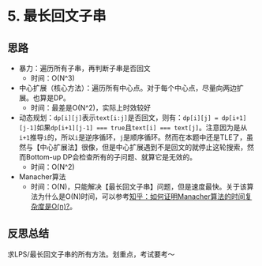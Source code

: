 # 5. 最长回文子串

## 思路

- 暴力：遍历所有子串，再判断子串是否回文
  - 时间：O(N^3)
- 中心扩展（核心方法）：遍历所有中心点。对于每个中心点，尽量向两边扩展。也算是DP。
  - 时间：最差是O(N^2)，实际上时效较好
- 动态规划：`dp[i][j]`表示`text[i:j]`是否回文，则有：`dp[i][j] = dp[i+1][j-1]`如果`dp[i+1][j-1] === true`且`text[i] === text[j]`。注意因为是从`i+1`推导`i`的，所以`i`是逆序循环，`j`是顺序循环。然而在本题中还是TLE了，虽然与【中心扩展法】很像，但是中心扩展遇到不是回文的就停止这轮搜索，然而Bottom-up DP会检查所有的子问题、就算它是无效的。
  - 时间：O(N^2)
- Manacher算法
  - 时间：O(N)，只能解决【最长回文子串】问题，但是速度最快。关于该算法为什么是O(N)时间，可以参考[知乎：如何证明Manacher算法的时间复杂度是O(n)?](https://www.zhihu.com/question/30226229)。

## 反思总结

求LPS/最长回文子串的所有方法。划重点，考试要考～
